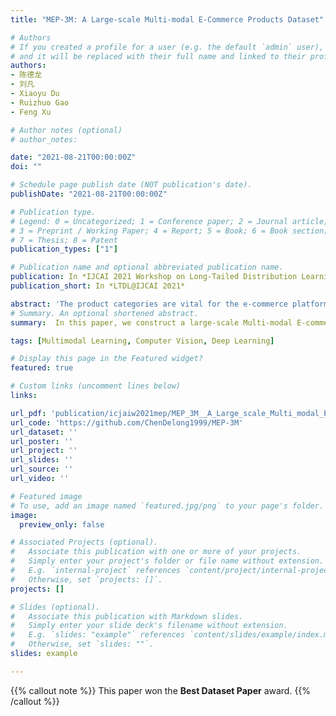 ```yaml
---
title: "MEP-3M: A Large-scale Multi-modal E-Commerce Products Dataset"

# Authors
# If you created a profile for a user (e.g. the default `admin` user), write the username (folder name) here 
# and it will be replaced with their full name and linked to their profile.
authors:
- 陈德龙
- 刘凡
- Xiaoyu Du
- Ruizhuo Gao
- Feng Xu

# Author notes (optional)
# author_notes:

date: "2021-08-21T00:00:00Z"
doi: ""

# Schedule page publish date (NOT publication's date).
publishDate: "2021-08-21T00:00:00Z"

# Publication type.
# Legend: 0 = Uncategorized; 1 = Conference paper; 2 = Journal article;
# 3 = Preprint / Working Paper; 4 = Report; 5 = Book; 6 = Book section;
# 7 = Thesis; 8 = Patent
publication_types: ["1"]

# Publication name and optional abbreviated publication name.
publication: In *IJCAI 2021 Workshop on Long-Tailed Distribution Learning ([LTDL@IJCAI'21](https://ltdl-ijcai21.github.io/))*
publication_short: In *LTDL@IJCAI 2021*

abstract: 'The product categories are vital for the e-commerce platforms due to the core applications on automatic product category assignment, personalized product recommendations, etc. Two key aspects of product classification are multi-modal information and fine-grained understanding. However, recent datasets could hardly support both sides. To address this issue, in this paper, we construct a large-scale Multi-modal E-commerce Products classification dataset MEP-3M, which consists of over 3 million products and 599 fine-grained product categories. Each product is represented with an image-text pair and annotated with hierarchical labels. To our best knowledge, MEP-3M is the first e-commerce products dataset paying attention to the multi-modal and fine-grained aspects concurrently, and its scale achieves the largest in existing E-commerce datasets. We also present the performances of the several methods on this dataset as the baselines, where the best accuracy achieves 90.70%. This dataset is now available at https: //github.com/ChenDelong1999/MEP-3M.'
# Summary. An optional shortened abstract.
summary:  In this paper, we construct a large-scale Multi-modal E-commerce Products classification dataset MEP-3M, which consists of over 3 million products and 599 fine-grained product categories. This paper won <font color=red>Best Dataset Paper</font> award.

tags: [Multimodal Learning, Computer Vision, Deep Learning]

# Display this page in the Featured widget?
featured: true

# Custom links (uncomment lines below)
links:

url_pdf: 'publication/icjaiw2021mep/MEP_3M__A_Large_scale_Multi_modal_E_Commerce_Dataset.pdf'
url_code: 'https://github.com/ChenDelong1999/MEP-3M'
url_dataset: ''
url_poster: ''
url_project: ''
url_slides: ''
url_source: ''
url_video: ''

# Featured image
# To use, add an image named `featured.jpg/png` to your page's folder. 
image:
  preview_only: false

# Associated Projects (optional).
#   Associate this publication with one or more of your projects.
#   Simply enter your project's folder or file name without extension.
#   E.g. `internal-project` references `content/project/internal-project/index.md`.
#   Otherwise, set `projects: []`.
projects: []

# Slides (optional).
#   Associate this publication with Markdown slides.
#   Simply enter your slide deck's filename without extension.
#   E.g. `slides: "example"` references `content/slides/example/index.md`.
#   Otherwise, set `slides: ""`.
slides: example

---
```


{{% callout note %}}
This paper won the **Best Dataset Paper** award.
{{% /callout %}}

